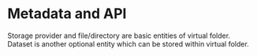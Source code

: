 # Metadata and API

Storage provider and file/directory are basic entities of virtual folder. Dataset is another optional entity which can be stored within virtual folder.

